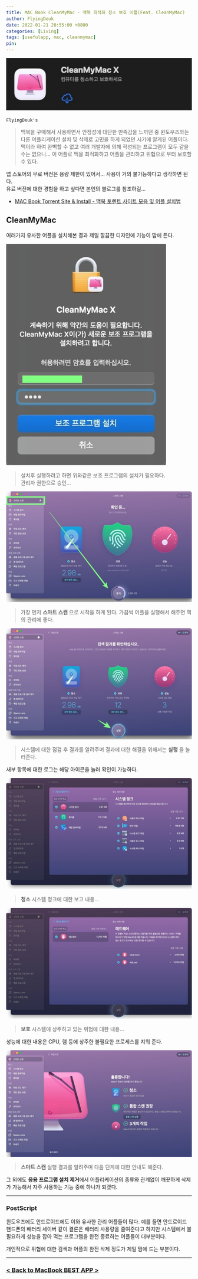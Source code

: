 ```yaml
---
title: MAC Book CleanMyMac - 맥북 최적화 청소 보호 어플(Feat. CleanMyMac)
author: FlyingDeuk
date: 2022-01-21 20:55:00 +0800
categories: [Living]
tags: [usefulapp, mac, cleanmymac]
pin:
---
```


![cleanmy](/img/living/app/cleanmy1.jpg)

`FlyingDeuk's`
> 맥북을 구매해서 사용하면서 안정성에 대단한 만족감을 느끼던 중 윈도우즈와는 다른 어플리케이션 설치 및 삭제로 고민을 하게 되었던 시기에 알게된 어플이다. <br>
맥이라 하여 완벽할 수 없고 여러 개발자에 의해 작성되는 프로그램이 모두 같을 수는 없으니... 이 어플로 맥을 최적화하고 어플을 관리하고 위협으로 부터 보호할 수 있다.

앱 스토어의 무료 버전은 용량 제한이 있어서... 사용이 거의 불가능하다고 생각하면 된다. <br>
유료 버전에 대한 경험을 하고 싶다면 본인의 블로그를 참조하길...
- [MAC Book Torrent Site & Install - 맥북 토렌트 사이트 모음 및 어플 설치법](/posts/MACSite/)

## CleanMyMac
여러가지 유사한 어플을 설치해본 결과 제일 깔끔한 디자인에 기능이 맘에 든다.

![cleanmy](/img/living/app/cleanmy5.jpg)
> 설치후 실행하려고 하면 위와같은 보조 프로그램의 설치가 필요하다. <br>
관리자 권한으로 승인...

![cleanmy](/img/living/app/cleanmy2.jpg)
> 가장 먼저 **스마트 스캔** 으로 시작을 하게 된다. 가끔씩 어플을 실행해서 해주면 맥의 관리에 좋다.

![cleanmy](/img/living/app/cleanmy7.jpg)
> 시스템에 대한 점검 후 결과를 알려주며 결과에 대한 해결을 위해서는 **실행** 을 눌러준다.

새부 항목에 대한 로그는 해당 아이콘을 눌러 확인이 가능하다.

![cleanmy](/img/living/app/cleanmy3.jpg)
> **청소** 시스템 정크에 대한 보고 내용...

![cleanmy](/img/living/app/cleanmy4.jpg)
> **보호** 시스템에 상주하고 있는 위협에 대한 내용...

성능에 대한 내용은 CPU, 램 등에 상주한 불필요한 프로세스를 지워 준다.

![cleanmy](/img/living/app/cleanmy6.jpg)
> **스마트 스캔** 실행 결과를 알려주며 다음 단계에 대한 안내도 해준다. <br>

그 외에도 **응용 프로그램 설치 제거**에서 어플리케이션의 종류와 관계없이 깨끗하게 삭제가 가능해서 자주 사용하는 기능 중에 하나가 되겠다.

-----------

### PostScript
윈도우즈에도 안드로이드에도 이와 유사한 관리 어플들이 많다. 예를 들면 안드로이드 핸드폰의 배터리 세이버 같이 결론은 배터리 사용량을 줄여준다고 하지만 시스템에서 불필요하게 성능을 잡아 먹는 프로그램을 완전 종료하는 어플들이 대부분이다.

개인적으로 위협에 대한 검색과 어플의 완전 삭제 정도가 제일 맘에 드는 부분이다.

---------

### [< Back to MacBook BEST APP >](/posts/MACAPP/)
